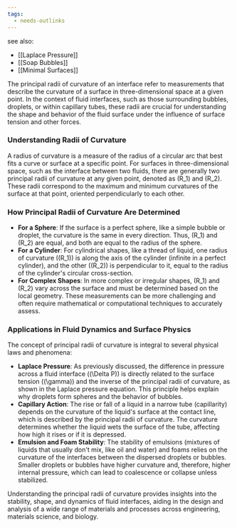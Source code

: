 ```yaml
---
tags:
  - needs-outlinks
---
```

see also:
- [[Laplace Pressure]]
- [[Soap Bubbles]]
- [[Minimal Surfaces]]

The principal radii of curvature of an interface refer to measurements that describe the curvature of a surface in three-dimensional space at a given point. In the context of fluid interfaces, such as those surrounding bubbles, droplets, or within capillary tubes, these radii are crucial for understanding the shape and behavior of the fluid surface under the influence of surface tension and other forces.

### Understanding Radii of Curvature

A radius of curvature is a measure of the radius of a circular arc that best fits a curve or surface at a specific point. For surfaces in three-dimensional space, such as the interface between two fluids, there are generally two principal radii of curvature at any given point, denoted as \(R_1\) and \(R_2\). These radii correspond to the maximum and minimum curvatures of the surface at that point, oriented perpendicularly to each other.

### How Principal Radii of Curvature Are Determined

- **For a Sphere**: If the surface is a perfect sphere, like a simple bubble or droplet, the curvature is the same in every direction. Thus, \(R_1\) and \(R_2\) are equal, and both are equal to the radius of the sphere.
- **For a Cylinder**: For cylindrical shapes, like a thread of liquid, one radius of curvature (\(R_1\)) is along the axis of the cylinder (infinite in a perfect cylinder), and the other (\(R_2\)) is perpendicular to it, equal to the radius of the cylinder's circular cross-section.
- **For Complex Shapes**: In more complex or irregular shapes, \(R_1\) and \(R_2\) vary across the surface and must be determined based on the local geometry. These measurements can be more challenging and often require mathematical or computational techniques to accurately assess.

### Applications in Fluid Dynamics and Surface Physics

The concept of principal radii of curvature is integral to several physical laws and phenomena:

- **Laplace Pressure**: As previously discussed, the difference in pressure across a fluid interface (\(\Delta P\)) is directly related to the surface tension (\(\gamma\)) and the inverse of the principal radii of curvature, as shown in the Laplace pressure equation. This principle helps explain why droplets form spheres and the behavior of bubbles.
- **Capillary Action**: The rise or fall of a liquid in a narrow tube (capillarity) depends on the curvature of the liquid's surface at the contact line, which is described by the principal radii of curvature. The curvature determines whether the liquid wets the surface of the tube, affecting how high it rises or if it is depressed.
- **Emulsion and Foam Stability**: The stability of emulsions (mixtures of liquids that usually don't mix, like oil and water) and foams relies on the curvature of the interfaces between the dispersed droplets or bubbles. Smaller droplets or bubbles have higher curvature and, therefore, higher internal pressure, which can lead to coalescence or collapse unless stabilized.

Understanding the principal radii of curvature provides insights into the stability, shape, and dynamics of fluid interfaces, aiding in the design and analysis of a wide range of materials and processes across engineering, materials science, and biology.